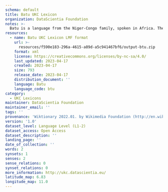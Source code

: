 ```yaml
---
schema: default
title: Batu UKC Lexicon
organization: DataScientia Foundation
notes: >-
  Batu is a language from the Niger-Congo family, spoken in Africa. The UKC Lexicon of Batu is represented as a lexico-semantic network. It consists of words, word senses, synsets, as well as sense-level and synset-level relationships.
resources:
  - name: Batu UKC Lexicon LMF format
    url: >-
      resources/f590e183-296a-4615-a89d-a5c941467bf6/output-btu.zip
    format: xml
    license: https://creativecommons.org/licenses/by-nc-sa/4.0/
    last_updated: 2023-04-17
    created: 2023-04-17
    size: 793
    release_date: 2023-04-17
    distribution_document: ''
    language: Batu
    language_code: btu
category:
  - UKC Lexicons
maintainer: DataScientia Foundation
maintainer_email: ''
tags: ''
provenance: 'Wiktionary 2022.01. by Wikimedia Foundation (http://en.wiktionary.org); Princeton WordNet 2.1 by Princeton University (https://wordnet.princeton.edu)'
version: '1.0'
dataset_level: Language Level (L1-2)
dataset_access: Open Access
dataset_description: ''
landing_page: ''
date_of_collection: ''
words: 2
synsets: 1
senses: 2
sense_relations: 0
synset_relations: 0
more_information: http://ukc.datascientia.eu/
latitude_map: 6.83
longitude_map: 11.0
---
```

